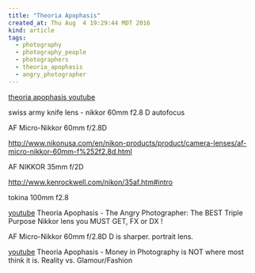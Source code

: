 ```yaml
---
title: "Theoria Apophasis"
created_at: Thu Aug  4 19:29:44 MDT 2016 
kind: article
tags:
  - photography
  - photography_people
  - photographers
  - theoria_apophasis
  - angry_photographer
---
```


<a href="https://www.youtube.com/channel/UCVcxJ9k14bi__-uA1cGkEcA" target="_blank">theoria apophasis youtube</a>

swiss army knife lens -
nikkor 60mm f2.8 D autofocus

AF Micro-Nikkor
60mm f/2.8D 

http://www.nikonusa.com/en/nikon-products/product/camera-lenses/af-micro-nikkor-60mm-f%252f2.8d.html



AF NIKKOR 35mm f/2D 

http://www.kenrockwell.com/nikon/35af.htm#intro


tokina 100mm f2.8

<a href="https://www.youtube.com/watch?v=mLOQV22xHt4" target="_blank">youtube</a>
Theoria Apophasis - The Angry Photographer: The BEST Triple Purpose Nikkor lens you MUST GET, FX or DX !

AF Micro-Nikkor 60mm f/2.8D 
D is sharper.
portrait lens.


<a href="https://www.youtube.com/watch?v=yXfRK4J2IpA" target="_blank">youtube</a>
Theoria Apophasis - Money in Photography is NOT where most think it is. Reality vs. Glamour/Fashion


<!--
html boilerplate
<a href="" target="_blank"></a>
<a name=""></a>
<img src="" width="400px">
<ul>
  <li></li>
</ul>
<pre>
</pre>
<pre><code>
</code></pre>
-->
